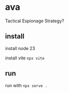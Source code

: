 # ava
Tactical Espionage Strategy?

## install
install node 23

install vite
`npx vite`

## run
run with
`npx serve .`